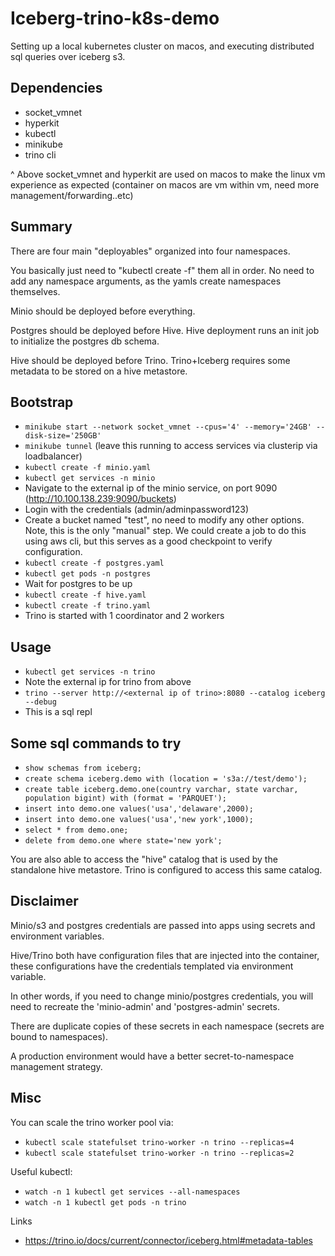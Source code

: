 # Iceberg-trino-k8s-demo
Setting up a local kubernetes cluster on macos,
and executing distributed sql queries over iceberg s3.

## Dependencies
- socket_vmnet
- hyperkit
- kubectl
- minikube
- trino cli

^ Above socket_vmnet and hyperkit are used on macos to make the linux vm experience as expected (container on macos are vm within vm, need more management/forwarding..etc)

## Summary

There are four main "deployables" organized into four namespaces.

You basically just need to "kubectl create -f" them all in order. No need to add any namespace arguments, as the yamls create namespaces themselves.

Minio should be deployed before everything.

Postgres should be deployed before Hive. Hive deployment runs an init job to initialize the postgres db schema.

Hive should be deployed before Trino. Trino+Iceberg requires some metadata to be stored on a hive metastore.

## Bootstrap
- `minikube start --network socket_vmnet --cpus='4' --memory='24GB' --disk-size='250GB'`
- `minikube tunnel` (leave this running to access services via clusterip via loadbalancer)
- `kubectl create -f minio.yaml`
- `kubectl get services -n minio`
- Navigate to the external ip of the minio service, on port 9090  (http://10.100.138.239:9090/buckets)
- Login with the credentials (admin/adminpassword123)
- Create a bucket named "test", no need to modify any other options. Note, this is the only "manual" step. We could create a job to do this using aws cli, but this serves as a good checkpoint to verify configuration.
- `kubectl create -f postgres.yaml`
- `kubectl get pods -n postgres`
- Wait for postgres to be up
- `kubectl create -f hive.yaml`
- `kubectl create -f trino.yaml`
- Trino is started with 1 coordinator and 2 workers

## Usage
- `kubectl get services -n trino`
- Note the external ip for trino from above
- `trino --server http://<external ip of trino>:8080 --catalog iceberg --debug`
- This is a sql repl

## Some sql commands to try
- `show schemas from iceberg;`
- `create schema iceberg.demo with (location = 's3a://test/demo');`
- `create table iceberg.demo.one(country varchar, state varchar, population bigint) with (format = 'PARQUET');`
- `insert into demo.one values('usa','delaware',2000);`
- `insert into demo.one values('usa','new york',1000);`
- `select * from demo.one;`
- `delete from demo.one where state='new york';`

You are also able to access the "hive" catalog that is used by the standalone hive metastore. Trino is configured to access this same catalog.


## Disclaimer
Minio/s3 and postgres credentials are passed into apps using secrets and environment variables.

Hive/Trino both have configuration files that are injected into the container, these configurations have the credentials templated via environment variable.

In other words, if you need to change minio/postgres credentials, you will need to recreate the 'minio-admin' and 'postgres-admin' secrets.

There are duplicate copies of these secrets in each namespace (secrets are bound to namespaces).

A production environment would have a better secret-to-namespace management strategy.

## Misc

You can scale the trino worker pool via:
- `kubectl scale statefulset trino-worker -n trino --replicas=4`
- `kubectl scale statefulset trino-worker -n trino --replicas=2`

Useful kubectl:
- `watch -n 1 kubectl get services --all-namespaces`
- `watch -n 1 kubectl get pods -n trino`

Links
- https://trino.io/docs/current/connector/iceberg.html#metadata-tables